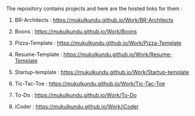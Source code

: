 The repository contains projects and here are the hosted links for them :

1. BR-Architects : https://mukulkundu.github.io/Work/BR-Architects

2. Boons : https://mukulkundu.github.io/Work/Boons

3. Pizza-Template : https://mukulkundu.github.io/Work/Pizza-Template

4. Resume-Template : https://mukulkundu.github.io/Work/Resume-Template

5. Startup-template : https://mukulkundu.github.io/Work/Startup-template

6. Tic-Tac-Toe : https://mukulkundu.github.io/Work/Tic-Tac-Toe

7. To-Do : https://mukulkundu.github.io/Work/To-Do

8. iCoder : https://mukulkundu.github.io/Work/iCoder
